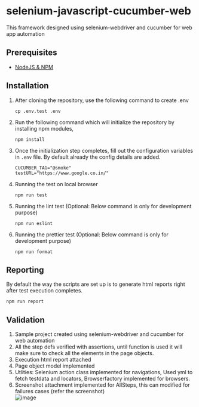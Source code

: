 # selenium-javascript-cucumber-web

This framework designed using selenium-webdriver and cucumber for web app automation

## Prerequisites

- [NodeJS & NPM](https://nodejs.org)

## Installation

1) After cloning the repository, use the following command to create .env
   ```
   cp .env.test .env
   ```
2) Run the following command which will initialize the repository by installing npm modules,

   ```
   npm install
   ```

3) Once the initialization step completes, fill out the configuration variables in `.env` file. By default already the config details are added.

   ```
   CUCUMBER_TAG="@smoke"
   testURL="https://www.google.co.in/"
   ```
   
3) Running the test on local browser 

   ```
   npm run test
   ```

3) Running the lint test (Optional: Below command is only for development purpose)

   ```
   npm run eslint
   ```
4) Running the prettier test (Optional: Below command is only for development purpose)

   ```
   npm run format
   ```

## Reporting

By default the way the scripts are set up is to generate html reports right after test execution completes. 

   ```
   npm run report
   ```
## Validation

1) Sample project created using selenium-webdriver and cucumber for web automation
2) All the step defs verified with assertions, until function is used it will make sure to check all the elements in the page objects.
3) Execution html report attached
4) Page object model implemented
5) Utlities: Selenium action class implemented for navigations, Used yml to fetch testdata and locators, Browserfactory implemented for browsers.
6) Screenshot attachment implemented for AllSteps, this can modified for failures cases (refer the screenshot)  
![image](https://github.com/sreenivasan-m/selenium-javascript-cucumber-web/assets/28147037/49806fff-64b4-473e-81a2-609f62655f62)
